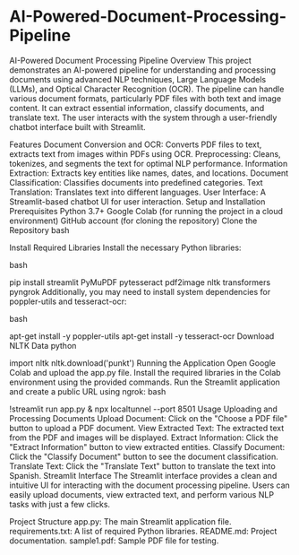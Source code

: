 # AI-Powered-Document-Processing-Pipeline

AI-Powered Document Processing Pipeline
Overview
This project demonstrates an AI-powered pipeline for understanding and processing documents using advanced NLP techniques, Large Language Models (LLMs), and Optical Character Recognition (OCR). The pipeline can handle various document formats, particularly PDF files with both text and image content. It can extract essential information, classify documents, and translate text. The user interacts with the system through a user-friendly chatbot interface built with Streamlit.

Features
Document Conversion and OCR: Converts PDF files to text, extracts text from images within PDFs using OCR.
Preprocessing: Cleans, tokenizes, and segments the text for optimal NLP performance.
Information Extraction: Extracts key entities like names, dates, and locations.
Document Classification: Classifies documents into predefined categories.
Text Translation: Translates text into different languages.
User Interface: A Streamlit-based chatbot UI for user interaction.
Setup and Installation
Prerequisites
Python 3.7+
Google Colab (for running the project in a cloud environment)
GitHub account (for cloning the repository)
Clone the Repository
bash

Install Required Libraries
Install the necessary Python libraries:

bash

pip install streamlit PyMuPDF pytesseract pdf2image nltk transformers pyngrok
Additionally, you may need to install system dependencies for poppler-utils and tesseract-ocr:

bash

apt-get install -y poppler-utils
apt-get install -y tesseract-ocr
Download NLTK Data
python

import nltk
nltk.download('punkt')
Running the Application
Open Google Colab and upload the app.py file.
Install the required libraries in the Colab environment using the provided commands.
Run the Streamlit application and create a public URL using ngrok:
bash

!streamlit run app.py & npx localtunnel --port 8501
Usage
Uploading and Processing Documents
Upload Document: Click on the "Choose a PDF file" button to upload a PDF document.
View Extracted Text: The extracted text from the PDF and images will be displayed.
Extract Information: Click the "Extract Information" button to view extracted entities.
Classify Document: Click the "Classify Document" button to see the document classification.
Translate Text: Click the "Translate Text" button to translate the text into Spanish.
Streamlit Interface
The Streamlit interface provides a clean and intuitive UI for interacting with the document processing pipeline. Users can easily upload documents, view extracted text, and perform various NLP tasks with just a few clicks.

Project Structure
app.py: The main Streamlit application file.
requirements.txt: A list of required Python libraries.
README.md: Project documentation.
sample1.pdf: Sample PDF file for testing.



